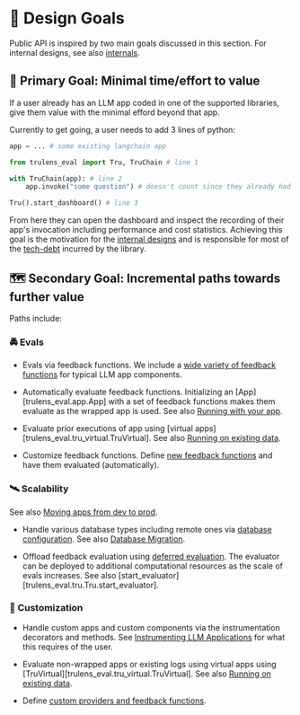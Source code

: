 # 🎨 Design Goals

Public API is inspired by two main goals discussed in this section. For internal
designs, see also [internals](/trulens_eval/contributing/internals).

## 🎯 Primary Goal: Minimal time/effort to value

If a user already has an LLM app coded in one of the supported libraries, give
them value with the minimal efford beyond that app.

Currently to get going, a user needs to add  3 lines of python:

```python
app = ... # some existing langchain app

from trulens_eval import Tru, TruChain # line 1

with TruChain(app): # line 2
    app.invoke("some question") # doesn't count since they already had this

Tru().start_dashboard() # line 3
```

From here they can open the dashboard and inspect the recording of their app's
invocation including performance and cost statistics. Achieving this goal is the
motivation for the [internal designs](internals) and is
responsible for most of the [tech-debt](techdebt)
incurred by the library.

## 🗺 Secondary Goal: Incremental paths towards further value

Paths include:

### 🚔 Evals

  - Evals via feedback functions. We include a [wide variety of feedback
    functions](/trulens_eval/evaluation/feedback_implementations/stock) for
    typical LLM app components.

  - Automatically evaluate feedback functions. Initializing an
    [App][trulens_eval.app.App] with a set of feedback functions makes them
    evaluate as the wrapped app is used. See also [Running with your
    app](/trulens_eval/evaluation/running_feedback_functions/with_app).

  - Evaluate prior executions of app using [virtual
    apps][trulens_eval.tru_virtual.TruVirtual]. See also [Running on existing
    data](/trulens_eval/evaluation/running_feedback_functions/existing_data).

  - Customize feedback functions. Define [new feedback
    functions](/trulens_eval/evaluation/feedback_implementations/custom_feedback_functions)
    and have them evaluated (automatically).

### 🛰 Scalability

  See also [Moving apps from dev to prod](/trulens_eval/guides/use_cases_production).
  
  - Handle various database types including remote ones via [database
    configuration](/trulens_eval/tracking/logging/where_to_log). See also
    [Database Migration](migration).

  - Offload feedback evaluation using [deferred
    evaluation](/trulens_eval/guides/use_cases_production#deferred-evaluation).
    The evaluator can be deployed to additional computational resources as the
    scale of evals increases. See also
    [start_evaluator][trulens_eval.tru.Tru.start_evaluator].

### 🚧 Customization
  
  - Handle custom apps and custom components via the instrumentation
    decorators and methods. See [Instrumenting LLM
    Applications](/trulens_eval/tracking/instrumentation#instrumenting-llm-applications)
    for what this requires of the user.

  - Evaluate non-wrapped apps or existing logs using virtual apps using
    [TruVirtual][trulens_eval.tru_virtual.TruVirtual]. See also [Running on
    existing
    data](/trulens_eval/evaluation/running_feedback_functions/existing_data).

  - Define [custom providers and feedback
    functions](/trulens_eval/evaluation/feedback_implementations/custom_feedback_functions).
